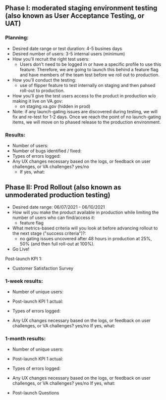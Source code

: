## Phase I: moderated staging environment testing (also known as User Acceptance Testing, or UAT)

### Planning:

- Desired date range or test duration: 4-5 busines days
- Desired number of users: 3-5 internal users (minimum)
- How you'll recruit the right test users: 
     - Users don't need to be logged in or have a specific profile to use this feature. Therefore, we are going to launch this behind a feature flag and have members of the team test before we roll out to production.
- How you'll conduct the testing: 
     - use of flipper feature to test internally on staging and then pahsed roll-out to production.
- How you'll give the test users access to the product in production w/o making it live on VA.gov: 
     - on staging.va.gov (hidden in prod)
-  Note: if any launch-gating issues are discovered during testing, we will fix and re-test for 1-2 days. Once we reach the point of no launch-gating items, we will move on to phased release to the production environment.

### Results:

- Number of users: 
- Number of bugs identified / fixed: 
- Types of errors logged:
- Any UX changes necessary based on the logs, or feedback on user challenges, or VA challenges? yes/no
     - If yes, what:

## Phase II: Prod Rollout (also known as unmoderated production testing)

- Desired date range:  06/07/2021 - 06/10/2021
- How will you make the product available in production while limiting the number of users who can find/access it: 
     - feature flag
- What metrics-based criteria will you look at before advancing rollout to the next stage ("success criteria")?: 
     - no gating issues uncovered after 48 hours in production at 25%, 50% (and then full roll-out at 100%).
- Go Live!

Post-launch KPI 1: 
- Customer Satisfaction Survey

### 1-week results:

- Number of unique users:

- Post-launch KPI 1 actual:

- Types of errors logged:

- Any UX changes necessary based on the logs, or feedback on user challenges, or VA challenges? yes/no If yes, what:

### 1-month results:

- Number of unique users:

- Post-launch KPI 1 actual:

- Types of errors logged:

- Any UX changes necessary based on the logs, or feedback on user challenges, or VA challenges? yes/no If yes, what:

- Post-launch Questions
